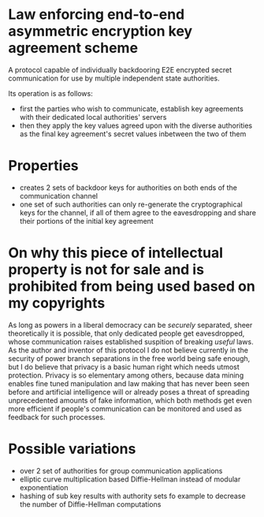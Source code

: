 # Law enforcing end-to-end asymmetric encryption key agreement scheme
A protocol capable of individually backdooring E2E encrypted secret communication for use by multiple independent state authorities.

Its operation is as follows:
* first the parties who wish to communicate, establish key agreements with their dedicated local authorities' servers
* then they apply the key values agreed upon with the diverse authorities as the final key agreement's secret values inbetween the two of them

# Properties
* creates 2 sets of backdoor keys for authorities on both ends of the communication channel
* one set of such authorities can only re-generate the cryptographical keys for the channel, if all of them agree to the eavesdropping and share their portions of the initial key agreement

# On why this piece of intellectual property is not for sale and is prohibited from being used based on my copyrights
As long as powers in a liberal democracy can be _securely_ separated, sheer theoretically it is possible, that only dedicated people get eavesdropped, whose communication raises established suspition of breaking _useful_ laws. As the author and inventor of this protocol I do not believe currently in the security of power branch separations in the free world being safe enough, but I do believe that privacy is a basic human right which needs utmost protection. Privacy is so elementary among others, because data mining enables fine tuned manipulation and law making that has never been seen before and artificial intelligence will or already poses a threat of spreading unprecedented amounts of fake information, which both methods get even more efficient if people's communication can be monitored and used as feedback for such processes.

# Possible variations
* over 2 set of authorities for group communication applications
* elliptic curve multiplication based Diffie-Hellman instead of modular exponentiation
* hashing of sub key results with authority sets fo example to decrease the number of Diffie-Hellman computations

